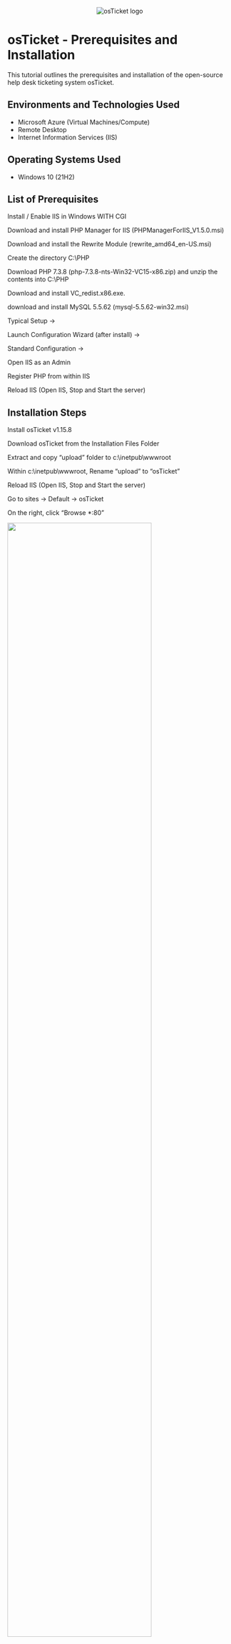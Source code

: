 <p align="center">
<img src="https://i.imgur.com/Clzj7Xs.png" alt="osTicket logo"/>
</p>

<h1>osTicket - Prerequisites and Installation</h1>
This tutorial outlines the prerequisites and installation of the open-source help desk ticketing system osTicket.<br />




<h2>Environments and Technologies Used</h2>

- Microsoft Azure (Virtual Machines/Compute)
- Remote Desktop
- Internet Information Services (IIS)

<h2>Operating Systems Used </h2>

- Windows 10</b> (21H2)

<h2>List of Prerequisites</h2>

Install / Enable IIS in Windows WITH CGI

Download and install PHP Manager for IIS (PHPManagerForIIS_V1.5.0.msi)

Download and install the Rewrite Module (rewrite_amd64_en-US.msi)

Create the directory C:\PHP

Download PHP 7.3.8 (php-7.3.8-nts-Win32-VC15-x86.zip) and unzip the contents into C:\PHP

Download and install VC_redist.x86.exe.

download and install MySQL 5.5.62 (mysql-5.5.62-win32.msi)

Typical Setup ->

Launch Configuration Wizard (after install) ->

Standard Configuration ->

Open IIS as an Admin

Register PHP from within IIS

Reload IIS (Open IIS, Stop and Start the server)



<h2>Installation Steps</h2>

Install osTicket v1.15.8

Download osTicket from the Installation Files Folder

Extract and copy “upload” folder to c:\inetpub\wwwroot

Within c:\inetpub\wwwroot, Rename “upload” to “osTicket”

Reload IIS (Open IIS, Stop and Start the server)

Go to sites -> Default -> osTicket

On the right, click “Browse *:80”






<p>
<img src="https://i.imgur.com/I8thv8T.png" height="80%" width="80%" alt=""/>
</p>
<p>
Note that some extensions are not enabled
Go back to IIS, sites -> Default -> osTicket
Double-click PHP Manager
Click “Enable or disable an extension”
Enable: php_imap.dll
Enable: php_intl.dll
Enable: php_opcache.dll
Refresh the osTicket site in your browse, observe the changes

Rename: ost-config.php
From: C:\inetpub\wwwroot\osTicket\include\ost-sampleconfig.php
  
To: C:\inetpub\wwwroot\osTicket\include\ost-config.php

Assign Permissions: ost-config.php
  
Disable inheritance -> Remove All
  
New Permissions -> Everyone -> All

Continue Setting up osTicket in the browser (click Continue)
  
Name Helpdesk
  
Default email (receives email from customers)
  download and install HeidiSQL
  
Open Heidi SQL

.
</p>
<br />

<p>
<img src="https://i.imgur.com/MPULUqH.png" height="80%" width="80%" alt=""/>
</p>
<p>
Lorem ipsum dolor sit amet, consectetur adipiscing elit, sed do eiusmod tempor incididunt ut labore et dolore magna aliqua. Ut enim ad minim veniam, quis nostrud exercitation ullamco laboris nisi ut aliquip ex ea commodo consequat. Duis aute irure dolor in reprehenderit in voluptate velit esse cillum dolore eu fugiat nulla pariatur.
</p>
<br />

<p>
<img src="https://i.imgur.com/DJmEXEB.png" height="80%" width="80%" alt="Disk Sanitization Steps"/>
</p>
<p>
Lorem ipsum dolor sit amet, consectetur adipiscing elit, sed do eiusmod tempor incididunt ut labore et dolore magna aliqua. Ut enim ad minim veniam, quis nostrud exercitation ullamco laboris nisi ut aliquip ex ea commodo consequat. Duis aute irure dolor in reprehenderit in voluptate velit esse cillum dolore eu fugiat nulla pariatur.
</p>
<br />
